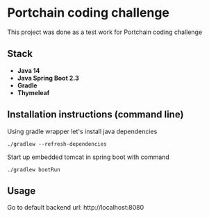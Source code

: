 # Portchain coding challenge

This project was done as a test work for Portchain coding challenge

## Stack

- **Java 14**
- **Java Spring Boot 2.3**
- **Gradle**
- **Thymeleaf**

## Installation instructions (command line)

Using gradle wrapper let's install java dependencies
``` 
./gradlew --refresh-dependencies
```

Start up embedded tomcat in spring boot with command 
```
./gradlew bootRun
```

## Usage
Go to default backend url: http://localhost:8080
